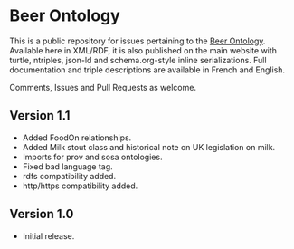 # Beer Ontology
This is a public repository for issues pertaining to the [Beer Ontology](https://rdf.ag/o/beer). Available here in XML/RDF, it is also published on the main website with turtle, ntriples, json-ld and schema.org-style inline serializations. Full documentation and triple descriptions are available in French and English.

Comments, Issues and Pull Requests as welcome.
 

## Version 1.1
* Added FoodOn relationships.
* Added Milk stout class and historical note on UK legislation on milk.
* Imports for prov and sosa ontologies.
* Fixed bad language tag.
* rdfs compatibility added.
* http/https compatibility added.

## Version 1.0
* Initial release.

